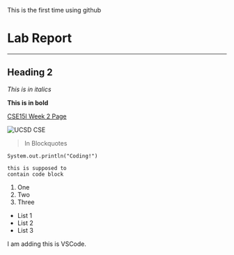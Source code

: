This is the first time using github
# **Lab Report**
---
## Heading 2
*This is in italics*

**This is in bold**

[CSE15l Week 2 Page](https://ucsd-cse15l-w22.github.io/week/week2/)

![UCSD CSE](http://cse.ucsd.edu/sites/cse/files/cse/CSELogo_text_color.gif)

> In Blockquotes

`System.out.println("Coding!")`

```
this is supposed to
contain code block
```

1. One
2. Two
3. Three

* List 1
* List 2
* List 3

I am adding this is VSCode.
